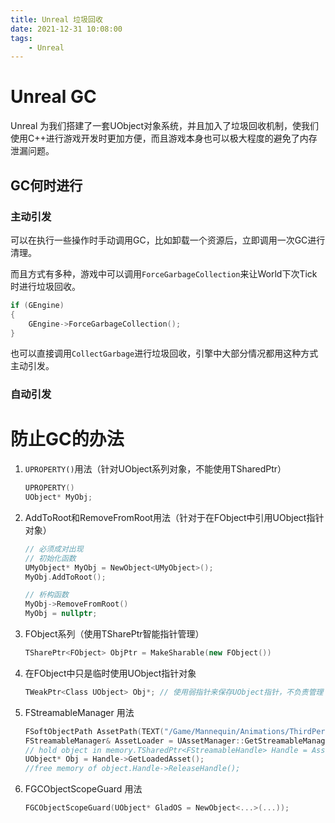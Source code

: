 ```yaml
---
title: Unreal 垃圾回收
date: 2021-12-31 10:08:00
tags:
    - Unreal
---
```


# Unreal GC 
Unreal 为我们搭建了一套UObject对象系统，并且加入了垃圾回收机制，使我们使用C++进行游戏开发时更加方便，而且游戏本身也可以极大程度的避免了内存泄漏问题。

## GC何时进行
### 主动引发
可以在执行一些操作时手动调用GC，比如卸载一个资源后，立即调用一次GC进行清理。

而且方式有多种，游戏中可以调用`ForceGarbageCollection`来让World下次Tick时进行垃圾回收。
```C++
if (GEngine)
{
    GEngine->ForceGarbageCollection();
}
```
也可以直接调用`CollectGarbage`进行垃圾回收，引擎中大部分情况都用这种方式主动引发。

### 自动引发


# 防止GC的办法
1. `UPROPERTY()`用法（针对UObject系列对象，不能使用TSharedPtr）
   ```C++
   UPROPERTY()
   UObject* MyObj;
   ```
2. AddToRoot和RemoveFromRoot用法（针对于在FObject中引用UObject指针对象）
   ```C++
   // 必须成对出现
   // 初始化函数
   UMyObject* MyObj = NewObject<UMyObject>();
   MyObj.AddToRoot();

   // 析构函数
   MyObj->RemoveFromRoot()
   MyObj = nullptr; 
   ```

3. FObject系列（使用TSharePtr智能指针管理）
    ```C++
    TSharePtr<FObject> ObjPtr = MakeSharable(new FObject())
    ```
4. 在FObject中只是临时使用UObject指针对象

    ```C++
    TWeakPtr<Class UObject> Obj*; // 使用弱指针来保存UObject指针，不负责管理
    ```

5. FStreamableManager 用法

    ```C++
    FSoftObjectPath AssetPath(TEXT("/Game/Mannequin/Animations/ThirdPersonWalk.ThirdPersonWalk"));
    FStreamableManager& AssetLoader = UAssetManager::GetStreamableManager();
    // hold object in memory.TSharedPtr<FStreamableHandle> Handle = AssetLoader.RequestSyncLoad(AssetPath, true);
    UObject* Obj = Handle->GetLoadedAsset();
    //free memory of object.Handle->ReleaseHandle();
    ```

6. FGCObjectScopeGuard 用法

    ```C++
    FGCObjectScopeGuard(UObject* GladOS = NewObject<...>(...));
    ```